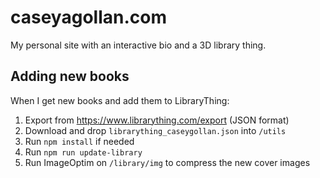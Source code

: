 # caseyagollan.com

My personal site with an interactive bio and a 3D library thing.

## Adding new books

When I get new books and add them to LibraryThing:

1. Export from https://www.librarything.com/export (JSON format)
2. Download and drop `librarything_caseygollan.json` into `/utils`
3. Run `npm install` if needed
4. Run `npm run update-library` 
5. Run ImageOptim on `/library/img` to compress the new cover images
